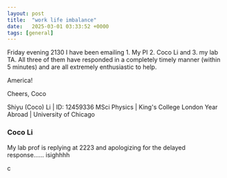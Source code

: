```yaml
---
layout: post
title:  "work life imbalance"
date:   2025-03-01 03:33:52 +0000
tags: [general]
---
```

Friday evening 2130 I have been emailing 1. My PI 2. Coco Li and 3. my lab TA. All three of them have responded in a completely timely manner (within 5 minutes) and are all extremely enthusiastic to help.

America!

Cheers,
Coco


Shiyu (Coco) Li | ID: 12459336
MSci Physics |  King's College London
Year Abroad | University of Chicago

### Coco Li
My lab prof is replying at 2223 and apologizing for the delayed response......
isighhhh

c